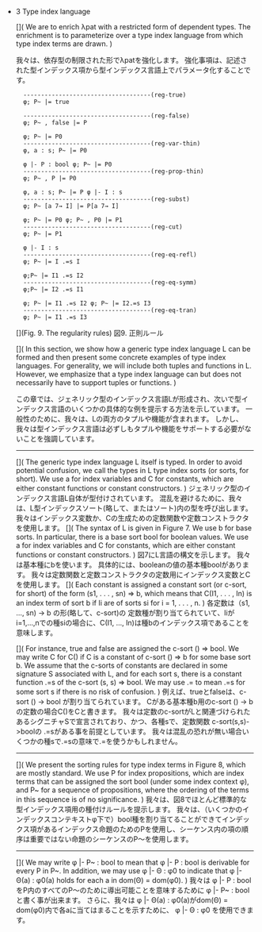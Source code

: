 - 3 Type index language

	[](
	We are to enrich λpat with a restricted form of dependent types.
	The enrichment is to parameterize over a type index language from which type index terms are drawn.
	)

	我々は、依存型の制限された形でλpatを強化します。
	強化事項は、記述された型インデックス項から型インデックス言語上でパラメータ化することです。

		------------------------------------(reg-true)
		φ; P~ |= true
		
		------------------------------------(reg-false)
		φ; P~ , false |= P
		
		φ; P~ |= P0
		------------------------------------(reg-var-thin)
		φ, a : s; P~ |= P0
		
		φ |- P : bool φ; P~ |= P0
		------------------------------------(reg-prop-thin)
		φ; P~ , P |= P0
		
		φ, a : s; P~ |= P φ |- I : s
		------------------------------------(reg-subst)
		φ; P~ [a 7→ I] |= P[a 7→ I]
		
		φ; P~ |= P0 φ; P~ , P0 |= P1
		------------------------------------(reg-cut)
		φ; P~ |= P1
		
		φ |- I : s
		------------------------------------(reg-eq-refl)
		φ; P~ |= I .=s I
		
		φ;P~ |= I1 .=s I2
		------------------------------------(reg-eq-symm)
		φ;P~ |= I2 .=s I1

		φ; P~ |= I1 .=s I2 φ; P~ |= I2.=s I3
		------------------------------------(reg-eq-tran)
		φ; P~ |= I1 .=s I3

	[](Fig. 9. The regularity rules)
	図9. 正則ルール

	[](
	In this section, we show how a generic type index language L can be formed and then present some concrete examples of type index languages. 
	For generality, we will include both tuples and functions in L.
	However, we emphasize that a type index language can but does not necessarily have to support tuples or functions.
	)

	この章では、ジェネリック型のインデックス言語Lが形成され、次いで型インデックス言語のいくつかの具体的な例を提示する方法を示しています。
	一般性のために、我々は、Lの両方のタプルや機能が含まれます。
	しかし、我々は型インデックス言語は必ずしもタプルや機能をサポートする必要がないことを強調しています。

	----

	[](
	The generic type index language L itself is typed.
	In order to avoid potential confusion, we call the types in L type index sorts (or sorts, for short).
	We use a for index variables and C for constants, which are either constant functions or constant constructors.
	)
	ジェネリック型のインデックス言語L自体が型付けされています。
	混乱を避けるために、我々は、L型インデックスソート(略して、またはソート)内の型を呼び出します。
	我々はインデックス変数か、Cの生成ための定数関数や定数コンストラクタを使用します。
	[](
	The syntax of L is given in Figure 7.
	We use b for base sorts.
	In particular, there is a base sort bool for boolean values. 
	We use a for index variables and C for constants, which are either constant functions or constant constructors.
	)
	図7にL言語の構文を示します。
	我々は基本種にbを使います。
	具体的には、booleanの値の基本種boolがあります。
	我々は定数関数と定数コンストラクタの定数用にインデックス変数とCを使用します。
	[](
	Each constant is assigned a constant sort (or c-sort, for short) of the form (s1, . . . , sn) ⇒ b, 
	which means that C(I1, . . . , In) is an index term of sort b if Ii are of sorts si for i = 1, . . . , n.
	)
	各定数は（s1, ..., sn) -> b の形(略して、c-sort)の 定数種が割り当てられていて、Iiがi=1,...,nでの種siの場合に、C(I1, ..., In)は種bのインデックス項であることを意味します。
	
	[](
	For instance, true and false are assigned the c-sort () ⇒ bool.
	We may write C for C() if C is a constant of c-sort () ⇒ b for some base sort b.
	We assume that the c-sorts of constants are declared in some signature S associated with L, and for each sort s, there is a constant function .=s of the c-sort (s, s) ⇒ bool.
	We may use .= to mean .=s for some sort s if there is no risk of confusion.
	)
	例えば、trueとfalseは、c-sort () -> bool が割り当てられています。
	Cがある基本種b用のc-sort () -> bの定数の場合C()をCと書きます。
	我々は定数のc-sortがLと関連づけられたあるシグニチャSで宣言されており、かつ、各種sで、定数関数 c-sort(s,s)->boolの .=sがある事を前提としています。
	我々は混乱の恐れが無い場合いくつかの種sで.=sの意味で.=を使うかもしれません。

	----

	[](
	We present the sorting rules for type index terms in Figure 8, which are mostly standard.
	We use P for index propositions, which are index terms that can be assigned the sort bool (under some index context φ), and P~ for a sequence of propositions, where the ordering of the terms in this sequence is of no significance.
	)
	我々は、図8でほとんど標準的な型インデックス項用の種付けルールを提示します。
	我々は、（いくつかのインデックスコンテキストφ下で）bool種を割り当てることができてインデックス項があるインデックス命題のためのPを使用し、シーケンス内の項の順序は重要ではない命題のシーケンスのP〜を使用します。

	----

	[](
	We may write φ |- P~ : bool to mean that φ |- P : bool is derivable for every P in P~.
	In addition, we may use φ |- Θ : φ0 to indicate that φ |- Θ(a) : φ0(a) holds for each a in dom(Θ) = dom(φ0).
	)
	我々は φ |- P : bool をP内のすべてのP〜のために導出可能ことを意味するために φ |- P~ : bool と書く事が出来ます。
	さらに、我々は φ |- Θ(a) : φ0(a)がdom(Θ) = dom(φ0)内で各aに当てはまることを示すために、 φ |- Θ : φ0 を使用できます。
